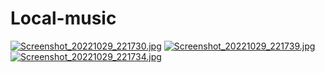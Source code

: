 # Local-music
[![Screenshot_20221029_221730.jpg](https://img.251s.top/i/635d37633fe2f.jpg)](https://img.251s.top/i/635d37633fe2f.jpg)
[![Screenshot_20221029_221739.jpg](https://img.251s.top/i/635d3771cdc74.jpg)](https://img.251s.top/i/635d3771cdc74.jpg)
[![Screenshot_20221029_221734.jpg](https://img.251s.top/i/635d3771a50ec.jpg)](https://img.251s.top/i/635d3771a50ec.jpg)
